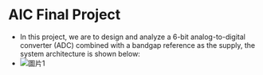 # AIC Final Project

- In this project, we are to design and analyze a 6-bit analog-to-digital converter (ADC) combined with a bandgap reference as the supply, the system architecture is shown below:
- ![圖片1](https://github.com/vic9112/AIC_FinalProject/assets/137171415/f8473952-d73e-4b38-a792-b9c04be6850e)
